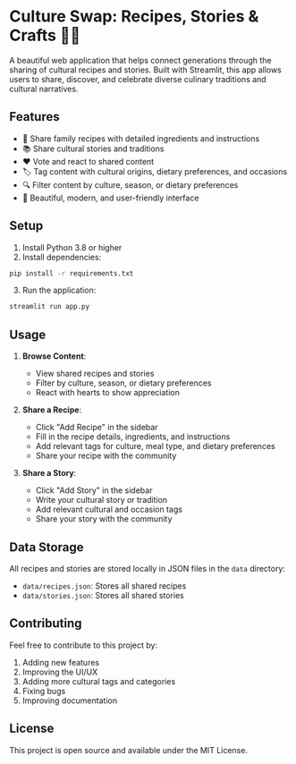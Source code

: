 # Culture Swap: Recipes, Stories & Crafts 👩‍🍳

A beautiful web application that helps connect generations through the sharing of cultural recipes and stories. Built with Streamlit, this app allows users to share, discover, and celebrate diverse culinary traditions and cultural narratives.

## Features

- 📝 Share family recipes with detailed ingredients and instructions
- 📚 Share cultural stories and traditions
- ❤️ Vote and react to shared content
- 🏷️ Tag content with cultural origins, dietary preferences, and occasions
- 🔍 Filter content by culture, season, or dietary preferences
- 🎨 Beautiful, modern, and user-friendly interface

## Setup

1. Install Python 3.8 or higher
2. Install dependencies:
```bash
pip install -r requirements.txt
```

3. Run the application:
```bash
streamlit run app.py
```

## Usage

1. **Browse Content**: 
   - View shared recipes and stories
   - Filter by culture, season, or dietary preferences
   - React with hearts to show appreciation

2. **Share a Recipe**:
   - Click "Add Recipe" in the sidebar
   - Fill in the recipe details, ingredients, and instructions
   - Add relevant tags for culture, meal type, and dietary preferences
   - Share your recipe with the community

3. **Share a Story**:
   - Click "Add Story" in the sidebar
   - Write your cultural story or tradition
   - Add relevant cultural and occasion tags
   - Share your story with the community

## Data Storage

All recipes and stories are stored locally in JSON files in the `data` directory:
- `data/recipes.json`: Stores all shared recipes
- `data/stories.json`: Stores all shared stories

## Contributing

Feel free to contribute to this project by:
1. Adding new features
2. Improving the UI/UX
3. Adding more cultural tags and categories
4. Fixing bugs
5. Improving documentation

## License

This project is open source and available under the MIT License. 